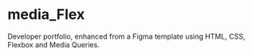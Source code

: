 # media_Flex
Developer portfolio, enhanced from a Figma template using HTML, CSS, Flexbox and Media Queries. 

